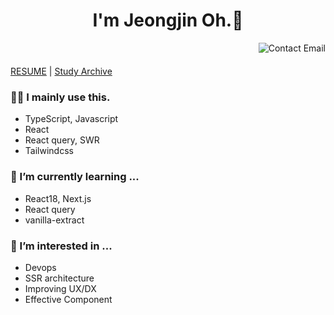 <header>
  <h1>I'm Jeongjin Oh.👋</h1>
  <a href="mailto:ojj991123@gmail.com">  
    <img align="right" src="http://img.shields.io/badge/-contact-9cf?style=social&amp;logo=Minutemailer&amp" alt="Contact Email">
  </a>
</header>

[RESUME](https://career.programmers.co.kr/pr/dev_jay) | [Study Archive](https://jeongjin.notion.site/STUDY-ARCHIVE-0ef11fbee41e43b38c7f8b6ed5bd65d3)

### 🧑‍💻 I mainly use this.
- TypeScript, Javascript
- React
- React query, SWR  
- Tailwindcss                                                                                                                                 
                                                                                                                                      
### 🌱 I’m currently learning ... 
- React18, Next.js
- React query                                                                                                                
- vanilla-extract                                                                                                                                

### 🧐 I’m interested in ... 
- Devops
- SSR architecture
- Improving UX/DX
- Effective Component
